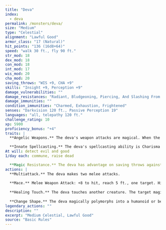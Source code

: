 ```yaml
---
title: "Deva"
index:
  - deva
permalink: /monsters/deva/
size: "Medium"
type: "Celestial"
alignment: "Lawful Good"
armor_class: "17 (Natural)"
hit_points: "136 (16d8+64)"
speed: "walk 30 ft., fly 90 ft."
str_mod: 18
dex_mod: 18
con_mod: 18
int_mod: 17
wis_mod: 20
cha_mod: 20
saving_throws: "WIS +9, CHA +9"
skills: "Insight +9, Perception +9"
damage_vulnerabilities: ""
damage_resistances: "Radiant, Bludgeoning, Piercing, And Slashing From Nonmagical Weapons"
damage_immunities: ""
condition_immunities: "Charmed, Exhaustion, Frightened"
senses: "Darkvision 120 ft., Passive Perception 19"
languages: "all, telepathy 120 ft."
challenge_rating: 10
xp: 5900
proficiency_bonus: "+4"
traits: |
  **Angelic Weapons.** The deva's weapon attacks are magical. When the deva hits with any weapon, the weapon deals an extra 4d8 radiant damage (included in the attack).

  **Innate Spellcasting.** The deva's spellcasting ability is Charisma (spell save DC 17). The deva can innately cast the following spells, requiring only verbal components:
At will: detect evil and good
1/day each: commune, raise dead

  **Magic Resistance.** The deva has advantage on saving throws against spells and other magical effects.
actions: |
  **Multiattack.** The deva makes two melee attacks.
  
  **Mace.** Melee Weapon Attack: +8 to hit, reach 5 ft., one target. Hit: 7 (1d6 + 4) bludgeoning damage plus 18 (4d8) radiant damage.
  
  **Healing Touch.** The deva touches another creature. The target magically regains 20 (4d8 + 2) hit points and is freed from any curse, disease, poison, blindness, or deafness.
  
  **Change Shape.** The deva magically polymorphs into a humanoid or beast that has a challenge rating equal to or less than its own, or back into its true form. It reverts to its true form if it dies. Any equipment it is wearing or carrying is absorbed or borne by the new form (the deva's choice). In a new form, the deva retains its game statistics and ability to speak, but its AC, movement modes, Strength, Dexterity, and special senses are replaced by those of the new form, and it gains any statistics and capabilities (except class features, legendary actions, and lair actions) that the new form has but that it lacks.  
legendary_actions: ""
description: ""
excerpt: "Medium Celestial, Lawful Good"
source: "Basic Rules"
---
```

